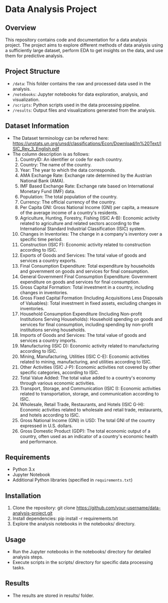 # Data Analysis Project

## Overview

This repository contains code and documentation for a data analysis project. The project aims to explore different methods of data analysis using a sufficiently large dataset, perform EDA to get insights on the data, and use them for predictive analysis.

## Project Structure

- `/data`: This folder contains the raw and processed data used in the analysis.
- `/notebooks`: Jupyter notebooks for data exploration, analysis, and visualization.
- `/scripts`: Python scripts used in the data processing pipeline.
- `/results`: Output files and visualizations generated from the analysis.

## Dataset Information
- The Dataset terminology can be referred here: https://unstats.un.org/unsd/classifications/Econ/Download/In%20Text/ISIC_Rev_3_English.pdf
- The column description is as follows:
    1. CountryID: An identifier or code for each country.
    2. Country: The name of the country.
    3. Year: The year to which the data corresponds.
    4. AMA Exchange Rate: Exchange rate determined by the Austrian National Bank (AMA).
    5. IMF Based Exchange Rate: Exchange rate based on International Monetary Fund (IMF) data.
    6. Population: The total population of the country.
    7. Currency: The official currency of the country.
    8. Per Capita GNI: Gross National Income (GNI) per capita, a measure of the average income of a country's residents.
    9. Agriculture, Hunting, Forestry, Fishing (ISIC A-B): Economic activity related to agriculture and related sectors according to the International Standard Industrial Classification (ISIC) system.
    10. Changes in Inventories: The change in a company's inventory over a specific time period.
    11. Construction (ISIC F): Economic activity related to construction according to ISIC.
    12. Exports of Goods and Services: The total value of goods and services a country exports.
    13. Final Consumption Expenditure: Total expenditure by households and government on goods and services for final consumption.
    14. General Government Final Consumption Expenditure: Government expenditure on goods and services for final consumption.
    15. Gross Capital Formation: Total investment in a country, including changes in inventories.
    16. Gross Fixed Capital Formation (Including Acquisitions Less Disposals of Valuables): Total investment in fixed assets, excluding changes in inventories.
    17. Household Consumption Expenditure (Including Non-profit Institutions Serving Households): Household spending on goods and services for final consumption, including spending by non-profit institutions serving households.
    18. Imports of Goods and Services: The total value of goods and services a country imports.
    19. Manufacturing (ISIC D): Economic activity related to manufacturing according to ISIC.
    20. Mining, Manufacturing, Utilities (ISIC C-E): Economic activities related to mining, manufacturing, and utilities according to ISIC.
    21. Other Activities (ISIC J-P): Economic activities not covered by other specific categories, according to ISIC.
    22. Total Value Added: The total value added to a country's economy through various economic activities.
    23. Transport, Storage, and Communication (ISIC I): Economic activities related to transportation, storage, and communication according to ISIC.
    24. Wholesale, Retail Trade, Restaurants, and Hotels (ISIC G-H): Economic activities related to wholesale and retail trade, restaurants, and hotels according to ISIC.
    25. Gross National Income (GNI) in USD: The total GNI of the country expressed in U.S. dollars.
    26. Gross Domestic Product (GDP): The total economic output of a country, often used as an indicator of a country's economic health and performance.

## Requirements

- Python 3.x
- Jupyter Notebook
- Additional Python libraries (specified in `requirements.txt`)

## Installation

1. Clone the repository:
   git clone https://github.com/your-username/data-analysis-project.git
2. Install dependencies:
    pip install -r requirements.txt
3. Explore the analysis notebooks in the notebooks/ directory.

## Usage
- Run the Jupyter notebooks in the notebooks/ directory for detailed analysis steps.
- Execute scripts in the scripts/ directory for specific data processing tasks.

## Results
- The results are stored in results/ folder.
